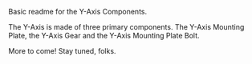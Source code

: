 Basic readme for the Y-Axis Components.

The Y-Axis is made of three primary components. The Y-Axis Mounting Plate, the Y-Axis Gear and the Y-Axis Mounting Plate Bolt.

More to come! Stay tuned, folks.
